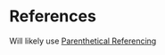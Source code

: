 # References

Will likely use [Parenthetical Referencing](https://en.wikipedia.org/wiki/Parenthetical_referencing)
